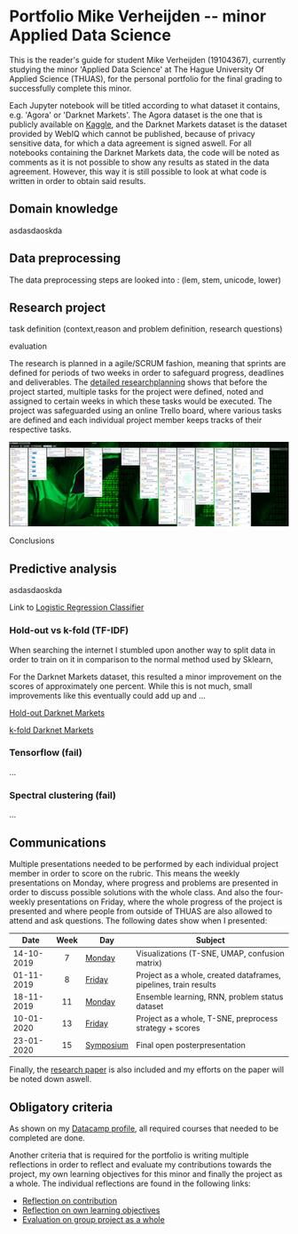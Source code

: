 # Portfolio Mike Verheijden -- minor Applied Data Science

This is the reader's guide for student Mike Verheijden (19104367), currently studying the minor 'Applied Data Science' at The Hague University Of Applied Science (THUAS), for the personal portfolio for the final grading to successfully complete this minor.

Each Jupyter notebook will be titled according to what dataset it contains, e.g. 'Agora' or 'Darknet Markets'. The Agora dataset is the one that is publicly available on [Kaggle](https://www.kaggle.com/philipjames11/dark-net-marketplace-drug-data-agora-20142015), and the Darknet Markets dataset is the dataset provided by WebIQ which cannot be published, because of privacy sensitive data, for which a data agreement is signed aswell. For all notebooks containing the Darknet Markets data, the code will be noted as comments as it is not possible to show any results as stated in the data agreement. However, this way it is still possible to look at what code is written in order to obtain said results.

## Domain knowledge

asdasdaoskda

## Data preprocessing

The data preprocessing steps are looked into : (lem, stem, unicode, lower)

## Research project

task definition (context,reason and problem definition, research questions)

evaluation

The research is planned in a agile/SCRUM fashion, meaning that sprints are defined for periods of two weeks in order to safeguard progress, deadlines and deliverables. The [detailed researchplanning](https://docs.google.com/spreadsheets/d/1vaSoA5Cp66wbBTGdaLRTS3dO9KKMIrv8_TaI7geka7E/edit?usp=sharing) shows that before the project started, multiple tasks for the project were defined, noted and assigned to certain weeks in which these tasks would be executed. The project was safeguarded using an online Trello board, where various tasks are defined and each individual project member keeps tracks of their respective tasks.

![Trello board](img/trello.png)

Conclusions

## Predictive analysis

asdasdaoskda

Link to [Logistic Regression Classifier](LogisticRegressionClassifier.ipynb)

### Hold-out vs k-fold (TF-IDF)

When searching the internet I stumbled upon another way to split data in order to train on it in comparison to the normal method used by Sklearn,

For the Darknet Markets dataset, this resulted a minor improvement on the scores of approximately one percent. While this is not much, small improvements like this eventually could add up and ...

[Hold-out Darknet Markets](about:blank)

[k-fold Darknet Markets](notebooks/TNO_K-fold_tfidf.ipynb)

### Tensorflow (fail)

...

### Spectral clustering (fail)

...

## Communications

Multiple presentations needed to be performed by each individual project member in order to score on the rubric. This means the weekly presentations on Monday, where progress and problems are presented in order to discuss possible solutions with the whole class. And also the four-weekly presentations on Friday, where the whole progress of the project is presented and where people from outside of THUAS are also allowed to attend and ask questions. The following dates show when I presented:

| Date       | Week   | Day                                                                                                            | Subject |
|------------|:------:|----------------------------------------------------------------------------------------------------------------|---------|
| 14-10-2019 | 7      | [Monday](https://docs.google.com/presentation/d/18pM7pRmxdsDqRGJz84PMqaN9kibJh_S50wNqZksWjyg/edit?usp=sharing) | Visualizations (T-SNE, UMAP, confusion matrix) |
| 01-11-2019 | 8      | [Friday](https://drive.google.com/file/d/139Ulhyow2SwwF6IoJqTZhCDblRnP2JMU/view?usp=sharing) | Project as a whole, created dataframes, pipelines, train results |
| 18-11-2019 | 11     | [Monday](https://docs.google.com/presentation/d/1YNo-k7I8A9M9UAcpv9xqzkEaW38lNg3lu-9FoTFDubg/edit?usp=sharing) | Ensemble learning, RNN, problem status dataset |
| 10-01-2020 | 13     | [Friday](https://drive.google.com/file/d/181d7qLdFrMkpcqN7AoUJOiJLNOWKkO65/view?usp=sharing) | Project as a whole, T-SNE, preprocess strategy + scores    |
| 23-01-2020 | 15     | [Symposium](about:blank) | Final open posterpresentation   |

Finally, the [research paper](about:blank) is also included and my efforts on the paper will be noted down aswell.

## Obligatory criteria

As shown on my [Datacamp profile](https://www.datacamp.com/profile/19104367), all required courses that needed to be completed are done.

Another criteria that is required for the portfolio is writing multiple reflections in order to reflect and evaluate my contributions towards the project, my own learning objectives for this minor and finally the project as a whole. The individual reflections are found in the following links:

* [Reflection on contribution](documents/reflection_contribution.md)
* [Reflection on own learning objectives](documents/reflection_objectives.md)
* [Evaluation on group project as a whole](documents/evaluation_group.md)
